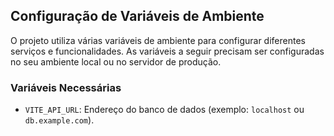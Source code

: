 ## Configuração de Variáveis de Ambiente

O projeto utiliza várias variáveis de ambiente para configurar diferentes serviços e funcionalidades. As variáveis a seguir precisam ser configuradas no seu ambiente local ou no servidor de produção.

### Variáveis Necessárias

- `VITE_API_URL`: Endereço do banco de dados (exemplo: `localhost` ou `db.example.com`).


